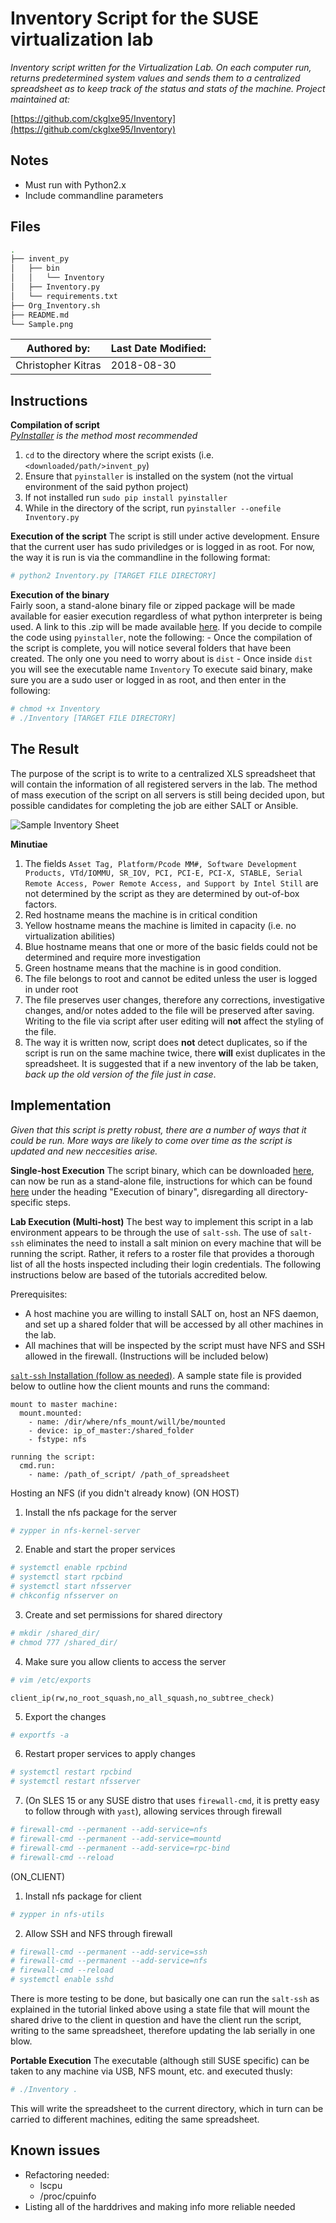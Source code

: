 Inventory Script for the SUSE virtualization lab
================================================

_Inventory script written for the Virtualization Lab. On each computer run, returns predetermined system values and sends them to a centralized spreadsheet as to keep track of the status and stats of the machine. Project maintained at:_

[https://github.com/ckglxe95/Inventory](https://github.com/ckglxe95/Inventory)

Notes
-------------
- Must run with Python2.x
- Include commandline parameters

Files
-------------
```bash
.
├── invent_py
│   ├── bin
│   │   └── Inventory
│   ├── Inventory.py
│   └── requirements.txt
├── Org_Inventory.sh
├── README.md
└── Sample.png
```

|   Authored by:   |   Last Date Modified:   |
|   ------------   |   -------------------   |
|   Christopher Kitras     |   2018-08-30  |

Instructions
-------------
**Compilation of script**  
_[PyInstaller](https://pypi.org/project/PyInstaller/) is the method most recommended_
1. `cd` to the directory where the script exists (i.e. `<downloaded/path/>invent_py`)
2. Ensure that `pyinstaller` is installed on the system (not the virtual environment of the said python project)
3. If not installed run `sudo pip install pyinstaller`
4. While in the directory of the script, run `pyinstaller --onefile Inventory.py`

**Execution of the script**
The script is still under active development. Ensure that the current user has sudo priviledges or is logged in as root. For now, the way it is run is via the commandline in the following format:


```bash
# python2 Inventory.py [TARGET FILE DIRECTORY]
```

**Execution of the binary**  
Fairly soon, a stand-alone binary file or zipped package will be made available for easier execution regardless of what python interpreter is being used. A link to this .zip will be made available [here](https://github.com/ckglxe95/Inventory/tree/master/invent_py/bin). If you decide to compile the code using `pyinstaller`, note the following:
    - Once the compilation of the script is complete, you will notice several folders that have been created. The only one you need to worry about is `dist`
    - Once inside `dist` you will see the executable name `Inventory`
To execute said binary, make sure you are a sudo user or logged in as root, and then enter in the following:
```bash
# chmod +x Inventory
# ./Inventory [TARGET FILE DIRECTORY]
```

The Result
-------------
The purpose of the script is to write to a centralized XLS spreadsheet that will contain the information of all registered servers in the lab. The method of mass execution of the script on all servers is still being decided upon, but possible candidates for completing the job are either SALT or Ansible. 

![Sample Inventory Sheet](https://raw.githubusercontent.com/ckglxe95/Inventory/master/Sample.png "Sample Inventory Sheet")

**Minutiae**  
1. The fields `Asset Tag, Platform/Pcode MM#, Software Development Products, VTd/IOMMU, SR_IOV, PCI, PCI-E, PCI-X, STABLE, Serial Remote Access, Power Remote Access, and Support by Intel Still` are not determined by the script as they are determined by out-of-box factors.
2. Red hostname means the machine is in critical condition
3. Yellow hostname means the machine is limited in capacity (i.e. no virtualization abilities)
4. Blue hostname means that one or more of the basic fields could not be determined and require more investigation
5. Green hostname means that the machine is in good condition.
6. The file belongs to root and cannot be edited unless the user is logged in under root
7. The file preserves user changes, therefore any corrections, investigative changes, and/or notes added to the file will be preserved after saving. Writing to the file via script after user editing will **not** affect the styling of the file.
8. The way it is written now, script does **not** detect duplicates, so if the script is run on the same machine twice, there **will** exist duplicates in the spreadsheet. It is suggested that if a new inventory of the lab be taken, _back up the old version of the file just in case_.


Implementation
-------------
_Given that this script is pretty robust, there are a number of ways that it could be run. More ways are likely to come over time as the script is updated and new neccesities arise._

**Single-host Execution**
The script binary, which can be downloaded [here](https://github.com/ckglxe95/Inventory/tree/master/invent_py/bin), can now be run as a stand-alone file, instructions for which can be found [here](https://github.com/ckglxe95/Inventory/blob/master/README.md#instructions) under the heading "Execution of binary", disregarding all directory-specific steps.

**Lab Execution (Multi-host)**
The best way to implement this script in a lab environment appears to be through the use of `salt-ssh`. The use of `salt-ssh` eliminates the need to install a salt minion on every machine that will be running the script. Rather, it refers to a roster file that provides a thorough list of all the hosts inspected including their login credentials. The following instructions below are based of the tutorials accredited below.

Prerequisites:
- A host machine you are willing to install SALT on, host an NFS daemon, and set up a shared folder that will be accessed by all other machines in the lab.
- All machines that will be inspected by the script must have NFS and SSH allowed in the firewall. (Instructions will be included below)

[`salt-ssh` Installation (follow as needed)](https://www.sunayu.com/how-to-use-saltstack-salt-ssh/). A sample state file is provided below to outline how the client mounts and runs the command:

```sls
mount to master machine:
  mount.mounted:
    - name: /dir/where/nfs_mount/will/be/mounted
    - device: ip_of_master:/shared_folder
    - fstype: nfs
    
running the script:
  cmd.run:
    - name: /path_of_script/ /path_of_spreadsheet
```

Hosting an NFS (if you didn't already know)
(ON HOST)
1. Install the nfs package for the server
```bash
# zypper in nfs-kernel-server
```
2. Enable and start the proper services
```bash
# systemctl enable rpcbind
# systemctl start rpcbind
# systemctl start nfsserver
# chkconfig nfsserver on
```
3. Create and set permissions for shared directory
```bash
# mkdir /shared_dir/
# chmod 777 /shared_dir/
```
4. Make sure you allow clients to access the server
```bash
# vim /etc/exports
```
```vim
client_ip(rw,no_root_squash,no_all_squash,no_subtree_check)
```
5. Export the changes
```bash
# exportfs -a
```
6. Restart proper services to apply changes
```bash
# systemctl restart rpcbind
# systemctl restart nfsserver
```
7. (On SLES 15 or any SUSE distro that uses `firewall-cmd`, it is pretty easy to follow through with `yast`), allowing services through firewall
```bash
# firewall-cmd --permanent --add-service=nfs
# firewall-cmd --permanent --add-service=mountd
# firewall-cmd --permanent --add-service=rpc-bind
# firewall-cmd --reload
```

(ON_CLIENT)
1. Install nfs package for client
```bash
# zypper in nfs-utils
```
2. Allow SSH and NFS through firewall
```bash
# firewall-cmd --permanent --add-service=ssh
# firewall-cmd --permanent --add-service=nfs
# firewall-cmd --reload
# systemctl enable sshd
```

There is more testing to be done, but basically one can run the `salt-ssh` as explained in the tutorial linked above using a state file that will mount the shared drive to the client in question and have the client run the script, writing to the same spreadsheet, therefore updating the lab serially in one blow.

**Portable Execution**
The executable (although still SUSE specific) can be taken to any machine via USB, NFS mount, etc. and executed thusly:
```bash
# ./Inventory .
```
This will write the spreadsheet to the current directory, which in turn can be carried to different machines, editing the same spreadsheet.

Known issues
-------------
- Refactoring needed:
    - lscpu
    - /proc/cpuinfo
- Listing all of the harddrives and making info more reliable needed
